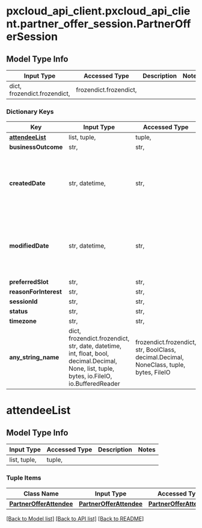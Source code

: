 # pxcloud_api_client.pxcloud_api_client.partner_offer_session.PartnerOfferSession

## Model Type Info
Input Type | Accessed Type | Description | Notes
------------ | ------------- | ------------- | -------------
dict, frozendict.frozendict,  | frozendict.frozendict,  |  | 

### Dictionary Keys
Key | Input Type | Accessed Type | Description | Notes
------------ | ------------- | ------------- | ------------- | -------------
**[attendeeList](#attendeeList)** | list, tuple,  | tuple,  |  | [optional] 
**businessOutcome** | str,  | str,  |  | [optional] 
**createdDate** | str, datetime,  | str,  |  | [optional] value must conform to RFC-3339 date-time
**modifiedDate** | str, datetime,  | str,  |  | [optional] value must conform to RFC-3339 date-time
**preferredSlot** | str,  | str,  |  | [optional] 
**reasonForInterest** | str,  | str,  |  | [optional] 
**sessionId** | str,  | str,  |  | [optional] 
**status** | str,  | str,  |  | [optional] 
**timezone** | str,  | str,  |  | [optional] 
**any_string_name** | dict, frozendict.frozendict, str, date, datetime, int, float, bool, decimal.Decimal, None, list, tuple, bytes, io.FileIO, io.BufferedReader | frozendict.frozendict, str, BoolClass, decimal.Decimal, NoneClass, tuple, bytes, FileIO | any string name can be used but the value must be the correct type | [optional]

# attendeeList

## Model Type Info
Input Type | Accessed Type | Description | Notes
------------ | ------------- | ------------- | -------------
list, tuple,  | tuple,  |  | 

### Tuple Items
Class Name | Input Type | Accessed Type | Description | Notes
------------- | ------------- | ------------- | ------------- | -------------
[**PartnerOfferAttendee**](PartnerOfferAttendee.md) | [**PartnerOfferAttendee**](PartnerOfferAttendee.md) | [**PartnerOfferAttendee**](PartnerOfferAttendee.md) |  | 

[[Back to Model list]](../../README.md#documentation-for-models) [[Back to API list]](../../README.md#documentation-for-api-endpoints) [[Back to README]](../../README.md)

